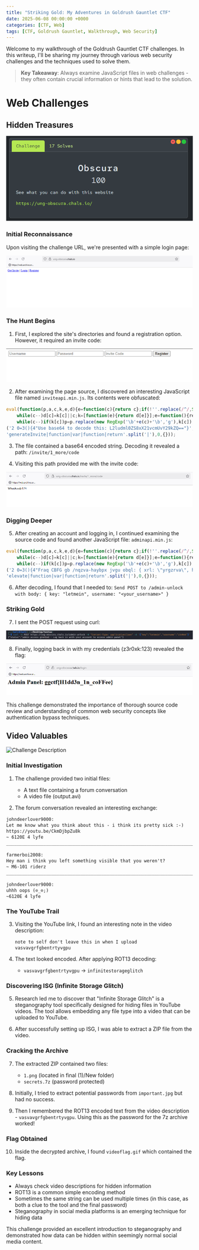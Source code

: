 ```yaml
---
title: "Striking Gold: My Adventures in Goldrush Gauntlet CTF"
date: 2025-06-08 00:00:00 +0000
categories: [CTF, Web]
tags: [CTF, Goldrush Gauntlet, Walkthrough, Web Security]
---
```


Welcome to my walkthrough of the Goldrush Gauntlet CTF challenges. In this writeup, I'll be sharing my journey through various web security challenges and the techniques used to solve them.

> **Key Takeaway**: Always examine JavaScript files in web challenges - they often contain crucial information or hints that lead to the solution.

# Web Challenges

## Hidden Treasures

![Challenge Description](/Imgs/CTF/goldrush/web/challenge.png)

### Initial Reconnaissance

Upon visiting the challenge URL, we're presented with a simple login page:

![Initial Login Page](/Imgs/CTF/goldrush/web/1.png)

### The Hunt Begins

1. First, I explored the site's directories and found a registration option. However, it required an invite code:

![Registration Page Requiring Invite Code](/Imgs/CTF/goldrush/web/6.png)

2. After examining the page source, I discovered an interesting JavaScript file named `inviteapi.min.js`. Its contents were obfuscated:

```javascript
eval(function(p,a,c,k,e,d){e=function(c){return c};if(!''.replace(/^/,String)){
    while(c--)d[c]=k[c]||c;k=[function(e){return d[e]}];e=function(){return'\w+'};c=1;}
    while(c--)if(k[c])p=p.replace(new RegExp('\b'+e(c)+'\b','g'),k[c]);return p;}
('2 0=3(){4"Use base64 to decode this: L2ludml0ZS8xX21vcmUvY29kZQ=="}',5,5,
'generateInvite|function|var|function|return'.split('|'),0,{}));
```

3. The file contained a base64 encoded string. Decoding it revealed a path: `/invite/1_more/code`

4. Visiting this path provided me with the invite code:

![Invite Code Page](/Imgs/CTF/goldrush/web/4.png)

### Digging Deeper

5. After creating an account and logging in, I continued examining the source code and found another JavaScript file: `adminapi.min.js`:

```javascript
eval(function(p,a,c,k,e,d){e=function(c){return c};if(!''.replace(/^/,String)){
    while(c--)d[c]=k[c]||c;k=[function(e){return d[e]}];e=function(){return'\w+'};c=1;}
    while(c--)if(k[c])p=p.replace(new RegExp('\b'+e(c)+'\b','g'),k[c]);return p;}
('2 0=3(){4"Fraq CBFG gb /nqzva-haybpx jvgu obql: { xrl: \"yrgzrva\", hfreanzr: \"<lbhe_hfreanzr>\" }"}',5,5,
'elevate|function|var|function|return'.split('|'),0,{}));
```

6. After decoding, I found that I needed to: `Send POST to /admin-unlock with body: { key: "letmein", username: "<your_username>" }`

### Striking Gold

7. I sent the POST request using curl:

![Curl Request](/Imgs/CTF/goldrush/web/7.png)

8. Finally, logging back in with my credentials (z3r0xk:123) revealed the flag:

![Flag Obtained](/Imgs/CTF/goldrush/web/flag.png)

This challenge demonstrated the importance of thorough source code review and understanding of common web security concepts like authentication bypass techniques.

## Video Valuables

![Challenge Description](/Imgs/CTF/goldrush/frons/video/challenge.png)

### Initial Investigation

1. The challenge provided two initial files:
   - A text file containing a forum conversation
   - A video file (output.avi)

2. The forum conversation revealed an interesting exchange:

```text
johndeerlover9000:
Let me know what you think about this - i think its pretty sick :-)
https://youtu.be/CkmDjbpZu8k
~ 6120E 4 lyfe
_____________________________________________________________________________________

farmerboi2008:
Hey man i think you left something visible that you weren't?
~ M6-101 riderz
_____________________________________________________________________________________

johndeerlover9000:
uhhh oops (⊙_⊙;)
~6120E 4 lyfe
```

### The YouTube Trail

3. Visiting the YouTube link, I found an interesting note in the video description:
   ```text
   note to self don't leave this in when I upload
   vasvavgrfgbentrtyvgpu
   ```

4. The text looked encoded. After applying ROT13 decoding:
   - `vasvavgrfgbentrtyvgpu` → `infinitestorageglitch`

### Discovering ISG (Infinite Storage Glitch)

5. Research led me to discover that "Infinite Storage Glitch" is a steganography tool specifically designed for hiding files in YouTube videos. The tool allows embedding any file type into a video that can be uploaded to YouTube.

6. After successfully setting up ISG, I was able to extract a ZIP file from the video.

### Cracking the Archive

7. The extracted ZIP contained two files:
   - `1.png` (located in final (1)/New folder)
   - `secrets.7z` (password protected)

8. Initially, I tried to extract potential passwords from `important.jpg` but had no success.

9. Then I remembered the ROT13 encoded text from the video description - `vasvavgrfgbentrtyvgpu`. Using this as the password for the 7z archive worked!

### Flag Obtained

10. Inside the decrypted archive, I found `videoflag.gif` which contained the flag.

### Key Lessons
- Always check video descriptions for hidden information
- ROT13 is a common simple encoding method
- Sometimes the same string can be used multiple times (in this case, as both a clue to the tool and the final password)
- Steganography in social media platforms is an emerging technique for hiding data

This challenge provided an excellent introduction to steganography and demonstrated how data can be hidden within seemingly normal social media content. 